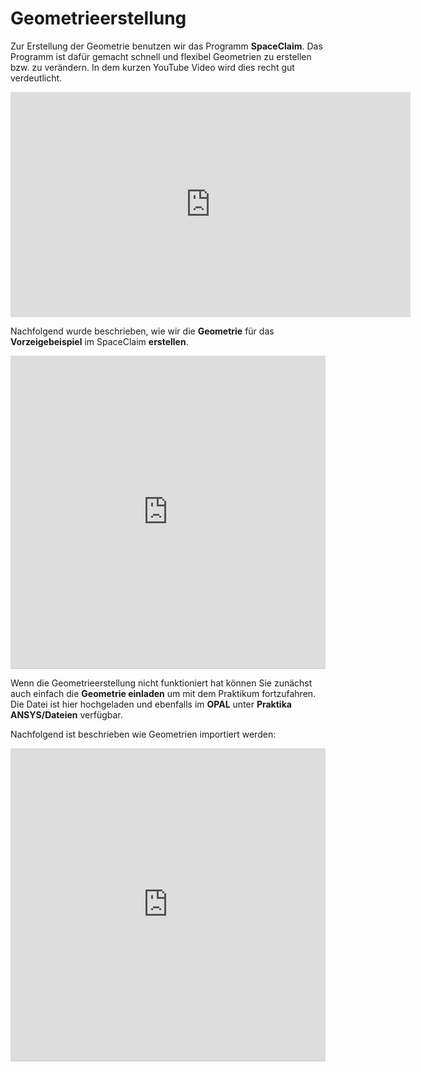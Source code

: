 # Geometrieerstellung

Zur Erstellung der Geometrie benutzen wir das Programm **SpaceClaim**. Das Programm ist dafür gemacht schnell und flexibel Geometrien zu erstellen bzw. zu verändern. In dem kurzen YouTube Video wird dies recht gut verdeutlicht.

<iframe id="ytplayer" type="text/html" width="640" height="360"
  src="http://www.youtube.com/embed/ctI-tMc8U7M?autoplay=1&origin=http://example.com"
  frameborder="0"/>

Wenn man es mit anderen CAD Tools wie z.B. Catia oder Inventor vergleicht muss man sich jedoch erst an die veränderte Herangehensweise gewöhnen. So können Sie zum Beispiel bei SpaceClaim im nachhinein nicht die Skizze ändern um die Geometrie anzupassen. Sie müssen die Geometrie selbst (also zum Beispiel eine Fläche) anfassen und verschieben.

**Starten** Sie zunächst **SpaceClaim,** um zu überprüfen ob die nachfolgende **Fehlermeldung** auftritt. SpaceClaim wird über das hinzufügen einer Geometrie gestartet. (Rechtsklick Geometry→ New Space Claim Geometry)

![Abbildungen/Untitled.png](Abbildungen/Untitled.png)

<aside>
⚠️ Beim **Starten von SpaceClaim** **kann es zu einer Fehlermeldung kommen,** weil ein Modul geladen wird, zudem wir keine Lizenz besitzen.
</aside>

![Abbildungen/Untitled%201.png](Abbildungen/Untitled1.png)

Falls Sie diese Fehlermeldung haben, hier die Anleitung wie diese in Zukunft nicht mehr Auftritt:

 <iframe src="http://ior.ad/6XNa" width="100%" height="500px" style="width: 100%; height: 500px; border-bottom: 1px solid #ccc;" referrerpolicy="strict-origin-when-cross-origin" frameborder="0" webkitallowfullscreen="webkitallowfullscreen" mozallowfullscreen="mozallowfullscreen" allowfullscreen="allowfullscreen" allow="camera; microphone; clipboard-write"></iframe>

Nachfolgend wurde beschrieben, wie wir die **Geometrie** für das **Vorzeigebeispiel** im SpaceClaim **erstellen**.

 <iframe src="http://ior.ad/6XEC" width="100%" height="500px" style="width: 100%; height: 500px; border-bottom: 1px solid #ccc;" referrerpolicy="strict-origin-when-cross-origin" frameborder="0" webkitallowfullscreen="webkitallowfullscreen" mozallowfullscreen="mozallowfullscreen" allowfullscreen="allowfullscreen" allow="camera; microphone; clipboard-write"></iframe>

Wenn die Geometrieerstellung nicht funktioniert hat können Sie zunächst auch einfach die **Geometrie einladen** um mit dem Praktikum fortzufahren. Die Datei ist hier hochgeladen und ebenfalls im **OPAL** unter **Praktika ANSYS/Dateien** verfügbar.

Nachfolgend ist beschrieben wie Geometrien importiert werden:

 <iframe src="http://ior.ad/6XEL" width="100%" height="500px" style="width: 100%; height: 500px; border-bottom: 1px solid #ccc;" referrerpolicy="strict-origin-when-cross-origin" frameborder="0" webkitallowfullscreen="webkitallowfullscreen" mozallowfullscreen="mozallowfullscreen" allowfullscreen="allowfullscreen" allow="camera; microphone; clipboard-write"></iframe>
